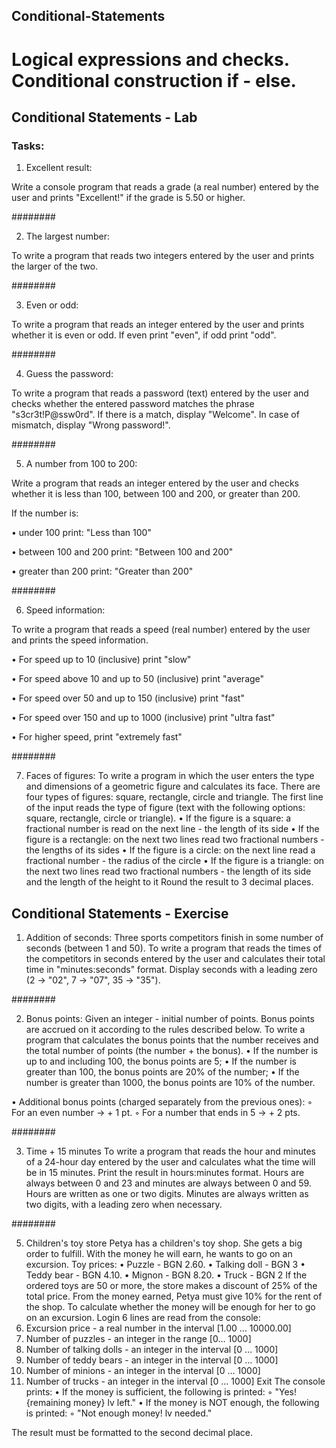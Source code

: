 ## Conditional-Statements

# Logical expressions and checks. Conditional construction if - else.

## Conditional Statements - Lab

### Tasks:

1. Excellent result:
   
Write a console program that reads a grade (a real number) entered by the user and prints "Excellent!" if the grade is 5.50 or higher.

########

2. The largest number:
   
To write a program that reads two integers entered by the user and prints the larger of the two.

########

3. Even or odd:
   
To write a program that reads an integer entered by the user and prints whether it is even or odd. 
If even print "even", if odd print "odd".

########

4. Guess the password:
   
To write a program that reads a password (text) entered by the user and checks whether the entered password matches the phrase "s3cr3t!P@ssw0rd". If there is a match, display "Welcome". In case of mismatch, display "Wrong password!".

########

5. A number from 100 to 200:
   
Write a program that reads an integer entered by the user and checks whether it is less than 100, between 100 and 200, or greater than 200.

 If the number is:
 
 • under 100 print: "Less than 100"
 
 • between 100 and 200 print: "Between 100 and 200"
 
 • greater than 200 print: "Greater than 200"

########

6. Speed ​​information:
   
To write a program that reads a speed (real number) entered by the user and prints the speed information.

 • For speed up to 10 (inclusive) print "slow"
 
 • For speed above 10 and up to 50 (inclusive) print "average"
 
 • For speed over 50 and up to 150 (inclusive) print "fast"
 
 • For speed over 150 and up to 1000 (inclusive) print "ultra fast"
 
 • For higher speed, print "extremely fast"

########

7. Faces of figures:
To write a program in which the user enters the type and dimensions of a geometric figure and calculates its face. There are four types of figures: square, rectangle, circle and triangle. The first line of the input reads the type of figure (text with the following options: square, rectangle, circle or triangle).
 • If the figure is a square: a fractional number is read on the next line - the length of its side
 • If the figure is a rectangle: on the next two lines read two fractional numbers - the lengths of its sides
 • If the figure is a circle: on the next line read a fractional number - the radius of the circle
 • If the figure is a triangle: on the next two lines read two fractional numbers - the length of its side and the length of the height to it
Round the result to 3 decimal places.

## Conditional Statements - Exercise

1. Addition of seconds:
Three sports competitors finish in some number of seconds (between 1 and 50). To write a program that reads the times of the competitors in seconds entered by the user and calculates their total time in "minutes:seconds" format. Display seconds with a leading zero (2 -> "02", 7 -> "07", 35 -> "35").

########

2. Bonus points:
Given an integer - initial number of points. Bonus points are accrued on it according to the rules described below. To write a program that calculates the bonus points that the number receives and the total number of points (the number + the bonus).
 • If the number is up to and including 100, the bonus points are 5;
 • If the number is greater than 100, the bonus points are 20% of the number;
 • If the number is greater than 1000, the bonus points are 10% of the number.

 • Additional bonus points (charged separately from the previous ones):
 ◦ For an even number -> + 1 pt.
 ◦ For a number that ends in 5 -> + 2 pts.

########

3. Time + 15 minutes
To write a program that reads the hour and minutes of a 24-hour day entered by the user and calculates what the time will be in 15 minutes. Print the result in hours:minutes format. Hours are always between 0 and 23 and minutes are always between 0 and 59. Hours are written as one or two digits. Minutes are always written as two digits, with a leading zero when necessary.

########

5. Children's toy store
Petya has a children's toy shop. She gets a big order to fulfill. With the money he will earn, he wants to go on an excursion.
Toy prices:
 • Puzzle - BGN 2.60.
 • Talking doll - BGN 3
 • Teddy bear - BGN 4.10.
 • Mignon - BGN 8.20.
 • Truck - BGN 2
If the ordered toys are 50 or more, the store makes a discount of 25% of the total price. From the money earned, Petya must give 10% for the rent of the shop. To calculate whether the money will be enough for her to go on an excursion.
Login
6 lines are read from the console:
 1. Excursion price - a real number in the interval [1.00 … 10000.00]
 2. Number of puzzles - an integer in the range [0… 1000]
 3. Number of talking dolls - an integer in the interval [0 … 1000]
 4. Number of teddy bears - an integer in the interval [0 … 1000]
 5. Number of minions - an integer in the interval [0 … 1000]
 6. Number of trucks - an integer in the interval [0 … 1000]
Exit
The console prints:
 • If the money is sufficient, the following is printed:
 ◦ "Yes! {remaining money} lv left."
 • If the money is NOT enough, the following is printed:
 ◦ "Not enough money! lv needed."

The result must be formatted to the second decimal place.


